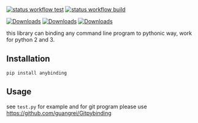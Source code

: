 [![status workflow test](https://github.com/guangrei/Anypybinding/actions/workflows/python-app.yml/badge.svg)](https://github.com/guangrei/Anypybinding/actions) 
[![status workflow build](https://github.com/guangrei/Anypybinding/actions/workflows/release_to_pypi.yml/badge.svg)](https://github.com/guangrei/Anypybinding/actions)

[![Downloads](https://static.pepy.tech/badge/anybinding)](https://pepy.tech/project/anybinding) [![Downloads](https://static.pepy.tech/badge/anybinding/month)](https://pepy.tech/project/anybinding) [![Downloads](https://static.pepy.tech/badge/anybinding/week)](https://pepy.tech/project/anybinding)

this library can binding any command line program to pythonic way, work for python 2 and 3.

## Installation

```
pip install anybinding
```

## Usage

see `test.py` for example and for git program please use https://github.com/guangrei/Gitpybinding